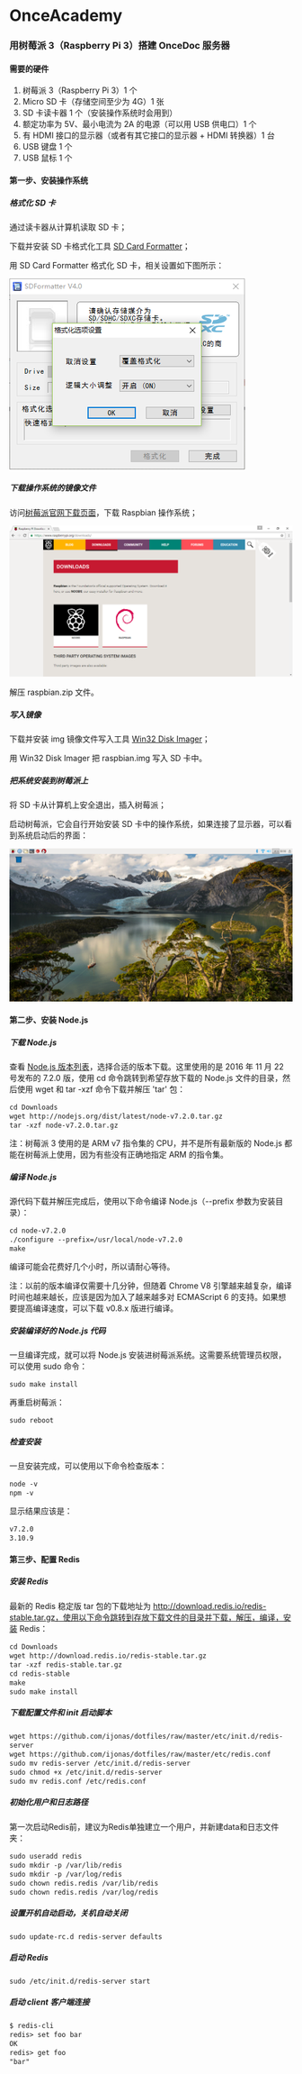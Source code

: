 # OnceAcademy
### 用树莓派 3（Raspberry Pi 3）搭建 OnceDoc 服务器   

#### 需要的硬件

1. 树莓派 3（Raspberry Pi 3）1 个
2. Micro SD 卡（存储空间至少为 4G）1 张 
3. SD 卡读卡器 1 个（安装操作系统时会用到）
4. 额定功率为 5V、最小电流为 2A 的电源（可以用 USB 供电口）1 个
5. 有 HDMI 接口的显示器（或者有其它接口的显示器 + HDMI 转换器）1 台
6. USB 键盘 1 个
7. USB 鼠标 1 个

#### 第一步、安装操作系统 

##### 格式化 SD 卡

通过读卡器从计算机读取 SD 卡；  

下载并安装 SD 卡格式化工具 [SD Card Formatter][1]；  

用 SD Card Formatter 格式化 SD 卡，相关设置如下图所示：  
  
![SD Card Formatter 格式化设置][2]  

##### 下载操作系统的镜像文件

访问[树莓派官网下载页面][3]，下载 Raspbian 操作系统；  
  
![树莓派官网下载页面][4]  
  
解压 raspbian.zip 文件。

##### 写入镜像

下载并安装 img 镜像文件写入工具 [Win32 Disk Imager][5]；  

用 Win32 Disk Imager 把 raspbian.img 写入 SD 卡中。

##### 把系统安装到树莓派上

将 SD 卡从计算机上安全退出，插入树莓派；  

启动树莓派，它会自行开始安装 SD 卡中的操作系统，如果连接了显示器，可以看到系统启动后的界面：  
  
![系统启动后界面][6]
  
#### 第二步、安装 Node.js

##### 下载 Node.js 

查看 [Node.js 版本列表][7]，选择合适的版本下载。这里使用的是 2016 年 11 月 22 号发布的 7.2.0 版，使用 cd 命令跳转到希望存放下载的 Node.js 文件的目录，然后使用 wget 和 tar -xzf 命令下载并解压 'tar' 包：

	cd Downloads
	wget http://nodejs.org/dist/latest/node-v7.2.0.tar.gz
	tar -xzf node-v7.2.0.tar.gz

注：树莓派 3 使用的是 ARM v7 指令集的 CPU，并不是所有最新版的 Node.js 都能在树莓派上使用，因为有些没有正确地指定 ARM 的指令集。

##### 编译 Node.js 

源代码下载并解压完成后，使用以下命令编译 Node.js（--prefix 参数为安装目录）：

	cd node-v7.2.0
	./configure --prefix=/usr/local/node-v7.2.0
	make

编译可能会花费好几个小时，所以请耐心等待。

注：以前的版本编译仅需要十几分钟，但随着 Chrome V8 引擎越来越复杂，编译时间也越来越长，应该是因为加入了越来越多对 ECMAScript 6 的支持。如果想要提高编译速度，可以下载 v0.8.x 版进行编译。

##### 安装编译好的 Node.js 代码

一旦编译完成，就可以将 Node.js 安装进树莓派系统。这需要系统管理员权限，可以使用 sudo 命令：

	sudo make install

再重启树莓派：

	sudo reboot

##### 检查安装

一旦安装完成，可以使用以下命令检查版本：

	node -v
	npm -v

显示结果应该是：

	v7.2.0
	3.10.9

#### 第三步、配置 Redis

##### 安装 Redis

最新的 Redis 稳定版 tar 包的下载地址为 http://download.redis.io/redis-stable.tar.gz，使用以下命令跳转到存放下载文件的目录并下载，解压，编译，安装 Redis：

	cd Downloads
	wget http://download.redis.io/redis-stable.tar.gz
	tar -xzf redis-stable.tar.gz
	cd redis-stable
	make
	sudo make install

##### 下载配置文件和 init 启动脚本

	wget https://github.com/ijonas/dotfiles/raw/master/etc/init.d/redis-server
	wget https://github.com/ijonas/dotfiles/raw/master/etc/redis.conf
	sudo mv redis-server /etc/init.d/redis-server
	sudo chmod +x /etc/init.d/redis-server
	sudo mv redis.conf /etc/redis.conf

##### 初始化用户和日志路径

第一次启动Redis前，建议为Redis单独建立一个用户，并新建data和日志文件夹：

	sudo useradd redis
	sudo mkdir -p /var/lib/redis
	sudo mkdir -p /var/log/redis
	sudo chown redis.redis /var/lib/redis
	sudo chown redis.redis /var/log/redis

##### 设置开机自动启动，关机自动关闭

    sudo update-rc.d redis-server defaults

##### 启动 Redis

	sudo /etc/init.d/redis-server start

##### 启动 client 客户端连接

	$ redis-cli
	redis> set foo bar
	OK
	redis> get foo
	"bar"







[1]: https://www.sdcard.org/downloads/formatter_4/eula_windows/
[2]: https://raw.githubusercontent.com/OnceDoc/images/gh-pages/OnceAcademy/raspberry_pi_web_server/SD_card_formatter_options.png
[3]: https://www.raspberrypi.org/downloads/
[4]: https://raw.githubusercontent.com/OnceDoc/images/gh-pages/OnceAcademy/raspberry_pi_web_server/OS_downloads_page.png
[5]: https://sourceforge.net/projects/win32diskimager/
[6]: https://raw.githubusercontent.com/OnceDoc/images/gh-pages/OnceAcademy/raspberry_pi_web_server/raspberry_pi_OS_interface.png
[7]: https://nodejs.org/dist/
